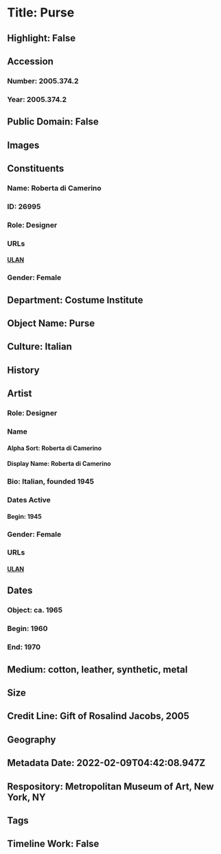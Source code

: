 # Title: Purse
## Highlight: False
## Accession
### Number: 2005.374.2
### Year: 2005.374.2
## Public Domain: False
## Images
## Constituents
### Name: Roberta di Camerino
### ID: 26995
### Role: Designer
### URLs
#### [ULAN](http://vocab.getty.edu/page/ulan/500524729)
### Gender: Female
## Department: Costume Institute
## Object Name: Purse
## Culture: Italian
## History
## Artist
### Role: Designer
### Name
#### Alpha Sort: Roberta di Camerino
#### Display Name: Roberta di Camerino
### Bio: Italian, founded 1945
### Dates Active
#### Begin: 1945
### Gender: Female
### URLs
#### [ULAN](http://vocab.getty.edu/page/ulan/500524729)
## Dates
### Object: ca. 1965
### Begin: 1960
### End: 1970
## Medium: cotton, leather, synthetic, metal
## Size
## Credit Line: Gift of Rosalind Jacobs, 2005
## Geography
## Metadata Date: 2022-02-09T04:42:08.947Z
## Respository: Metropolitan Museum of Art, New York, NY
## Tags
## Timeline Work: False
